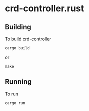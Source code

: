 # crd-controller.rust

## Building

To build crd-controller

```
cargo build
```

or

```
make
```

## Running

To run

```
cargo run
```